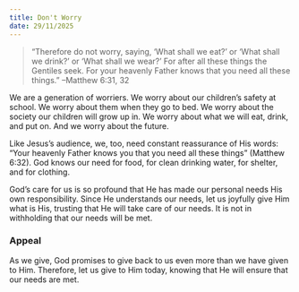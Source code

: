 ```yaml
---
title: Don't Worry
date: 29/11/2025
---
```


> <p></p>
> “Therefore do not worry, saying, ‘What shall we eat?’ or ‘What shall we drink?’ or ‘What shall we wear?’ For after all these things the Gentiles seek. For your heavenly Father knows that you need all these things.” –Matthew 6:31, 32

We are a generation of worriers. We worry about our children’s safety at school. We worry about them when they go to bed. We worry about the society our children will grow up in. We worry about what we will eat, drink, and put on. And we worry about the future.

Like Jesus’s audience, we, too, need constant reassurance of His words: “Your heavenly Father knows you that you need all these things” (Matthew 6:32). God knows our need for food, for clean drinking water, for shelter, and for clothing.

God’s care for us is so profound that He has made our personal needs His own responsibility. Since He understands our needs, let us joyfully give Him what is His, trusting that He will take care of our needs. It is not in withholding that our needs will be met.

### Appeal

As we give, God promises to give back to us even more than we have given to Him. Therefore, let us give to Him today, knowing that He will ensure that our needs are met.